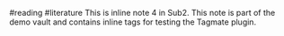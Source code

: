 #reading #literature
This is inline note 4 in Sub2. This note is part of the demo vault and contains inline tags for testing the Tagmate plugin.
